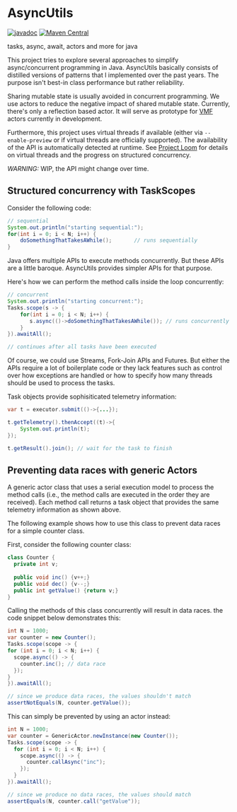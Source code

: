 # AsyncUtils
[![javadoc](https://javadoc.io/badge2/eu.mihosoft.asyncutils/asyncutils/javadoc.svg)](https://javadoc.io/doc/eu.mihosoft.asyncutils/asyncutils)
[![Maven Central](https://maven-badges.herokuapp.com/maven-central/eu.mihosoft.asyncutils/asyncutils/badge.svg)](https://maven-badges.herokuapp.com/maven-central/eu.mihosoft.asyncutils/asyncutils)

tasks, async, await, actors and more for java

This project tries to explore several approaches to simplify async/concurrent programming in Java.
AsyncUtils basically consists of distilled versions of patterns that I implemented over the past years. 
The purpose isn't best-in class performance but rather reliability. 

Sharing mutable state is usually avoided in concurrent programming. We use actors to reduce the negative
impact of shared mutable state. Currently, there's only a reflection based actor. It will serve as 
prototype for [VMF](https://github.com/miho/VMF) actors currently in development.

Furthermore, this project uses virtual threads if available (either via `--enable-preview` or if virtual threads are officially supported). 
The availability of the API is automatically detected at runtime. See [Project Loom](https://openjdk.java.net/projects/loom/) for details on virtual threads and the progress on structured concurrency.


*WARNING:* WIP, the API might change over time.

## Structured concurrency with TaskScopes

Consider the following code:


```java
// sequential
System.out.println("starting sequential:");
for(int i = 0; i < N; i++) {
    doSomethingThatTakesAWhile();       // runs sequentially
}
```

Java offers multiple APIs to execute methods concurrently. But these APIs are a little baroque. AsyncUtils 
provides simpler APIs for that purpose.

Here's how we can perform the method calls inside the loop concurrently:

```java
// concurrent
System.out.println("starting concurrent:");
Tasks.scope(s -> {
    for(int i = 0; i < N; i++) {
       s.async(()->doSomethingThatTakesAWhile()); // runs concurrently
    }
}).awaitAll();

// continues after all tasks have been executed
```

Of course, we could use Streams, Fork-Join APIs and Futures. But either the APIs require a lot of boilerplate code
or they lack features such as control over how exceptions are handled or how to specify how many threads should be 
used to process the tasks.

Task objects provide sophisiticated telemetry information:

```java
var t = executor.submit(()->{...});

t.getTelemetry().thenAccept((t)->{
    System.out.println(t);
});

t.getResult().join(); // wait for the task to finish

```

## Preventing data races with generic Actors

A generic actor class that uses a serial execution model to process the method calls (i.e., the method calls are executed in the order they are received). Each method call returns a task object that provides the same telemetry information as shown above.

The following example shows how to use this class to prevent data races for a simple counter class.

First, consider the following counter class:

```java
class Counter {
  private int v;
  
  public void inc() {v++;}
  public void dec() {v--;}
  public int getValue() {return v;}
}
```

Calling the methods of this class concurrently will result in data races. the code snippet below demonstrates this:

```java
int N = 1000;
var counter = new Counter();
Tasks.scope(scope -> {
for (int i = 0; i < N; i++) {
  scope.async(() -> {
    counter.inc(); // data race
  });
}
}).awaitAll();

// since we produce data races, the values shouldn't match
assertNotEquals(N, counter.getValue());
```

This can simply be prevented by using an actor instead:

```java
int N = 1000;
var counter = GenericActor.newInstance(new Counter());
Tasks.scope(scope -> {
  for (int i = 0; i < N; i++) {
    scope.async(() -> {
      counter.callAsync("inc");
    });
  }
}).awaitAll();

// since we produce no data races, the values should match
assertEquals(N, counter.call("getValue"));
```




